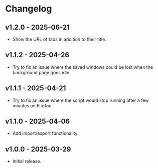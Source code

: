 # Changelog

## v1.2.0 - 2025-06-21

- Show the URL of tabs in addition to their title.

## v1.1.2 - 2025-04-26

- Try to fix an issue where the saved windows could be lost when the background page goes idle.

## v1.1.1 - 2025-04-21

- Try to fix an issue where the script would stop running after a few minutes on Firefox.

## v1.1.0 - 2025-04-06

- Add import/export functionality.

## v1.0.0 - 2025-03-29

- Initial release.
